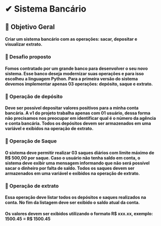 # ✔ Sistema Bancário

## 📌 Objetivo Geral 

#### Criar um sistema bancário com as operações: sacar, depositar e visualizar extrato. 

### 🎯 Desafio proposto

#### Fomos contratado por um grande banco para desenvolver o seu novo sistema. Esse banco deseja modernizar suas operações e para isso escolheu a linguagem Python. Para a primeira versão do sistema devemos implementar apenas 03 operações: depósito, saque e extrato.

### 📍 Operação de depósito

#### Deve ser possível depositar valores positivos para a minha conta bancária. A v1 do projeto trabalha apenas com 01 usuário, dessa forma não precisamos nos preocupar em identificar qual é o número da agência e conta bancária. Todos os depósitos devem ser armazenados em uma variável e exibidos na operação de extrato.

### 📍 Operação de Saque

#### O sistema deve permitir realizar 03 saques diários com limite máximo de R$ 500,00 por saque. Caso o usuário não tenha saldo em conta, o sistema deve exibir uma mensagem informando que não será possível sacar o dinheiro por falta de saldo. Todos os saques devem ser armazenados em uma variável e exibidos na operação de extrato. 

### 📍 Operação de extrato

#### Essa operação deve listar todos os depósitos e saques realizados na conta. No fim da listagem deve ser exibido o saldo atual da conta.
#### Os valores devem ser exibidos utilizando o formato R$ xxx.xx, exemplo: 1500.45 = R$ 1500.45
